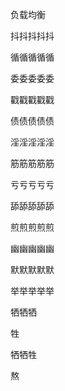 

负载均衡



抖抖抖抖抖

循循循循循

委委委委委

戳戳戳戳戳

债债债债债

淫淫淫淫淫

筋筋筋筋筋

亏亏亏亏亏

舔舔舔舔舔

煎煎煎煎煎

幽幽幽幽幽

默默默默默

举举举举举

 牺牺牺

牲 

牺牺牲

熬